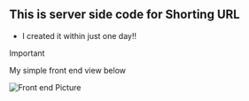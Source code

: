 ## This is server side code for Shorting URL
- I created it within just one day!!

> [!IMPORTANT]
 > My simple front end view below
> 
  ![Front end Picture](https://i.ibb.co/2g36Lkf/shortURL.png)
